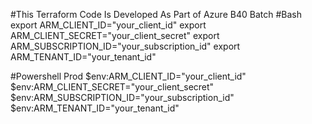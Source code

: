 #This Terraform Code Is Developed As Part of Azure B40 Batch
#Bash
export ARM_CLIENT_ID="your_client_id"
export ARM_CLIENT_SECRET="your_client_secret"
export ARM_SUBSCRIPTION_ID="your_subscription_id"
export ARM_TENANT_ID="your_tenant_id"

#Powershell Prod
$env:ARM_CLIENT_ID="your_client_id"
$env:ARM_CLIENT_SECRET="your_client_secret"
$env:ARM_SUBSCRIPTION_ID="your_subscription_id"
$env:ARM_TENANT_ID="your_tenant_id"


